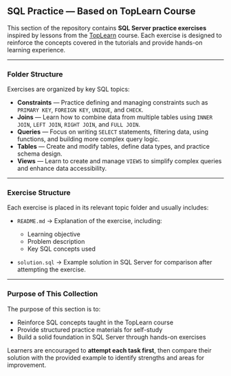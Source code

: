 ##  SQL Practice — Based on TopLearn Course

This section of the repository contains **SQL Server practice exercises** inspired by lessons from the [TopLearn](https://toplearn.com/) course.
Each exercise is designed to reinforce the concepts covered in the tutorials and provide hands-on learning experience.

---

### Folder Structure

Exercises are organized by key SQL topics:

* **Constraints** — Practice defining and managing constraints such as `PRIMARY KEY`, `FOREIGN KEY`, `UNIQUE`, and `CHECK`.
* **Joins** — Learn how to combine data from multiple tables using `INNER JOIN`, `LEFT JOIN`, `RIGHT JOIN`, and `FULL JOIN`.
* **Queries** — Focus on writing `SELECT` statements, filtering data, using functions, and building more complex query logic.
* **Tables** — Create and modify tables, define data types, and practice schema design.
* **Views** — Learn to create and manage `VIEWS` to simplify complex queries and enhance data accessibility.

---

### Exercise Structure

Each exercise is placed in its relevant topic folder and usually includes:

* `README.md` → Explanation of the exercise, including:

  * Learning objective
  * Problem description
  * Key SQL concepts used
* `solution.sql` → Example solution in SQL Server for comparison after attempting the exercise.

---

### Purpose of This Collection

The purpose of this section is to:

* Reinforce SQL concepts taught in the TopLearn course
* Provide structured practice materials for self-study
* Build a solid foundation in SQL Server through hands-on exercises

Learners are encouraged to **attempt each task first**, then compare their solution with the provided example to identify strengths and areas for improvement.
